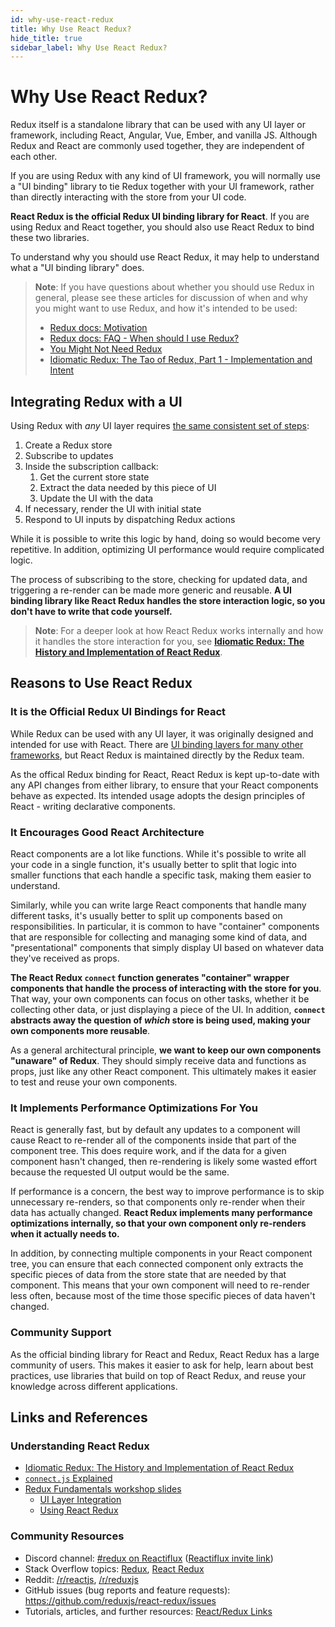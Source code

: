 ```yaml
---
id: why-use-react-redux
title: Why Use React Redux?
hide_title: true
sidebar_label: Why Use React Redux?
---
```


# Why Use React Redux?

Redux itself is a standalone library that can be used with any UI layer or framework, including React, Angular, Vue, Ember, and vanilla JS. Although Redux and React are commonly used together, they are independent of each other.

If you are using Redux with any kind of UI framework, you will normally use a "UI binding" library to tie Redux together with your UI framework, rather than directly interacting with the store from your UI code.

**React Redux is the official Redux UI binding library for React**. If you are using Redux and React together, you should also use React Redux to bind these two libraries.

To understand why you should use React Redux, it may help to understand what a "UI binding library" does.

> **Note**: If you have questions about whether you should use Redux in general, please see these articles for discussion of when and why you might want to use Redux, and how it's intended to be used:
>
> - [Redux docs: Motivation](https://redux.js.org/introduction/motivation)
> - [Redux docs: FAQ - When should I use Redux?](https://redux.js.org/faq/general#when-should-i-use-redux)
> - [You Might Not Need Redux](https://medium.com/@dan_abramov/you-might-not-need-redux-be46360cf367)
> - [Idiomatic Redux: The Tao of Redux, Part 1 - Implementation and Intent](https://blog.isquaredsoftware.com/2017/05/idiomatic-redux-tao-of-redux-part-1/)

## Integrating Redux with a UI

Using Redux with _any_ UI layer requires [the same consistent set of steps](https://blog.isquaredsoftware.com/presentations/workshops/redux-fundamentals/ui-layer.html#/4):

1. Create a Redux store
2. Subscribe to updates
3. Inside the subscription callback:
   1. Get the current store state
   2. Extract the data needed by this piece of UI
   3. Update the UI with the data
4. If necessary, render the UI with initial state
5. Respond to UI inputs by dispatching Redux actions

While it is possible to write this logic by hand, doing so would become very repetitive. In addition, optimizing UI performance would require complicated logic.

The process of subscribing to the store, checking for updated data, and triggering a re-render can be made more generic and reusable. **A UI binding library like React Redux handles the store interaction logic, so you don't have to write that code yourself.**

> **Note**: For a deeper look at how React Redux works internally and how it handles the store interaction for you, see **[Idiomatic Redux: The History and Implementation of React Redux](https://blog.isquaredsoftware.com/2018/11/react-redux-history-implementation/)**.

## Reasons to Use React Redux

### It is the Official Redux UI Bindings for React

While Redux can be used with any UI layer, it was originally designed and intended for use with React. There are [UI binding layers for many other frameworks](https://redux.js.org/introduction/ecosystem#library-integration-and-bindings), but React Redux is maintained directly by the Redux team.

As the offical Redux binding for React, React Redux is kept up-to-date with any API changes from either library, to ensure that your React components behave as expected. Its intended usage adopts the design principles of React - writing declarative components.

### It Encourages Good React Architecture

React components are a lot like functions. While it's possible to write all your code in a single function, it's usually better to split that logic into smaller functions that each handle a specific task, making them easier to understand.

Similarly, while you can write large React components that handle many different tasks, it's usually better to split up components based on responsibilities. In particular, it is common to have "container" components that are responsible for collecting and managing some kind of data, and "presentational" components that simply display UI based on whatever data they've received as props.

**The React Redux `connect` function generates "container" wrapper components that handle the process of interacting with the store for you**. That way, your own components can focus on other tasks, whether it be collecting other data, or just displaying a piece of the UI. In addition, **`connect` abstracts away the question of _which_ store is being used, making your own components more reusable**.

As a general architectural principle, **we want to keep our own components "unaware" of Redux**. They should simply receive data and functions as props, just like any other React component. This ultimately makes it easier to test and reuse your own components.

### It Implements Performance Optimizations For You

React is generally fast, but by default any updates to a component will cause React to re-render all of the components inside that part of the component tree. This does require work, and if the data for a given component hasn't changed, then re-rendering is likely some wasted effort because the requested UI output would be the same.

If performance is a concern, the best way to improve performance is to skip unnecessary re-renders, so that components only re-render when their data has actually changed. **React Redux implements many performance optimizations internally, so that your own component only re-renders when it actually needs to.**

In addition, by connecting multiple components in your React component tree, you can ensure that each connected component only extracts the specific pieces of data from the store state that are needed by that component. This means that your own component will need to re-render less often, because most of the time those specific pieces of data haven't changed.

### Community Support

As the official binding library for React and Redux, React Redux has a large community of users. This makes it easier to ask for help, learn about best practices, use libraries that build on top of React Redux, and reuse your knowledge across different applications.

## Links and References

### Understanding React Redux

- [Idiomatic Redux: The History and Implementation of React Redux](https://blog.isquaredsoftware.com/2018/11/react-redux-history-implementation/)
- [`connect.js` Explained](https://gist.github.com/gaearon/1d19088790e70ac32ea636c025ba424e)
- [Redux Fundamentals workshop slides](https://blog.isquaredsoftware.com/2018/06/redux-fundamentals-workshop-slides/)
  - [UI Layer Integration](https://blog.isquaredsoftware.com/presentations/workshops/redux-fundamentals/ui-layer.html)
  - [Using React Redux](https://blog.isquaredsoftware.com/presentations/workshops/redux-fundamentals/react-redux.html)

### Community Resources

- Discord channel: [#redux on Reactiflux](https://discord.com/channels/102860784329052160/103538784460615680) ([Reactiflux invite link](https://reactiflux.com))
- Stack Overflow topics: [Redux](https://stackoverflow.com/questions/tagged/redux), [React Redux](https://stackoverflow.com/questions/tagged/redux)
- Reddit: [/r/reactjs](https://www.reddit.com/r/reactjs/), [/r/reduxjs](https://www.reddit.com/r/reduxjs/)
- GitHub issues (bug reports and feature requests): https://github.com/reduxjs/react-redux/issues
- Tutorials, articles, and further resources: [React/Redux Links](https://github.com/markerikson/react-redux-links)
